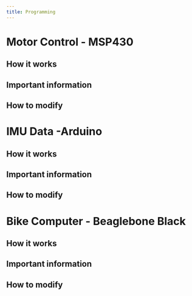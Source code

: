 ```yaml
---
title: Programming
---
```


# Motor Control - MSP430

## How it works

## Important information

## How to modify

# IMU Data -Arduino

## How it works

## Important information

## How to modify

# Bike Computer - Beaglebone Black

## How it works

## Important information

## How to modify
